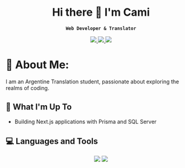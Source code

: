 <h1 align="center">Hi there 👋 I'm Cami</h1>
<div align="center">
  
**`Web Developer & Translator`**

</div>

<div align="center"> 
  <a href="mailto:gencocamila@gmail.com">
    <img src="https://img.shields.io/badge/Gmail-333333?style=for-the-badge&logo=gmail&logoColor=red" />
  </a>
  <a href="https://linkedin.com/in/camila-genco" target="_blank">
    <img src="https://img.shields.io/badge/LinkedIn-0077B5?style=for-the-badge&logo=linkedin&logoColor=white" target="_blank" />
  </a>
  <a href="https://camila-genco.github.io/Portfolio/" target="_blank">
     <img src="https://img.shields.io/badge/Portfolio-FF5722?style=for-the-badge&logo=todoist&logoColor=white" target="_blank" />
  </a>
</div>

# 🌻 About Me:
I am an Argentine Translation student, passionate about exploring the realms of coding.

## 🌱 What I'm Up To
- Building Next.js applications with Prisma and SQL Server


## 💻 Languages and Tools
<div align="center">
    <img src="https://skillicons.dev/icons?i=react,redux,nextjs,html,css,sass,bootstrap,tailwind,git,github,docker" />
    <img src="https://skillicons.dev/icons?i=cs,javascript,typescript,dotnet,nodejs,express,sequelize,postgres,mongodb," /><br>
</div>
